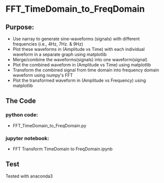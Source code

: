# FFT_TimeDomain_to_FreqDomain
## Purpose:
- Use narray to generate sine-waveforms (signals) with different frequencies (i.e., 4Hz, 7Hz. & 9Hz)
- Plot these waveforms in (Amplitude vs Time) with each individual waveform in a separate graph using matplotlib
- Merge/combine the waveforms(signals) into one waveform(signal)
- Plot the combined waveform in (Amplitude vs Time) using matplotlib
- Transform the combined signal from time domain into frequency domain waveform using numpy's FFT
- Plot the transformed waveform in (Amplitude vs Frequency) using matplotlib
## The Code
### python code:
- FFT_TimeDomain_to_FreqDomain.py
### jupyter notebook:
- FFT Transform TimeDomain to FreqDomain.ipynb
## Test
Tested with anaconda3
